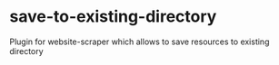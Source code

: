 # save-to-existing-directory
Plugin for website-scraper which allows to save resources to existing directory
